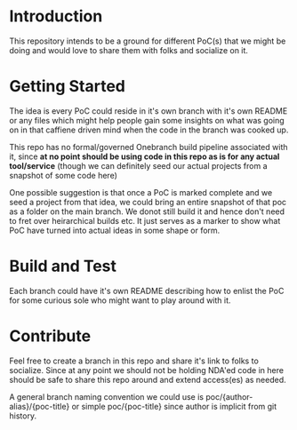 # Introduction 
This repository intends to be a ground for different PoC(s) that we might be doing
and would love to share them with folks and socialize on it.

# Getting Started
The idea is every PoC could reside in it's own branch with it's own README or any files
which might help people gain some insights on what was going on in that caffiene driven mind when
the code in the branch was cooked up.

This repo has no formal/governed Onebranch build pipeline associated with it, since **at no point
should be using code in this repo as is for any actual tool/service** (though we can definitely seed our actual projects from a snapshot of some code here)

One possible suggestion is that once a PoC is marked complete and we seed a project from that idea, we could bring an entire snapshot of that poc as a folder
on the main branch. We donot still build it and hence don't need to fret over heirarchical builds etc. It just serves as a marker
to show what PoC have turned into actual ideas in some shape or form.

# Build and Test
Each branch could have it's own README describing how to enlist the PoC for some curious sole who might want to play around with
it. 

# Contribute
Feel free to create a branch in this repo and share it's link to folks to socialize. Since at any point
we should not be holding NDA'ed code in here should be safe to share this repo around and extend access(es) as needed.

A general branch naming convention we could use is poc/{author-alias}/{poc-title} or simple poc/{poc-title} since author is implicit from
git history.
